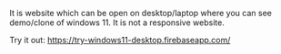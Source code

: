 It is website which can be open on desktop/laptop where you can see demo/clone of windows 11. It is not a responsive website.

Try it out: 
https://try-windows11-desktop.firebaseapp.com/
